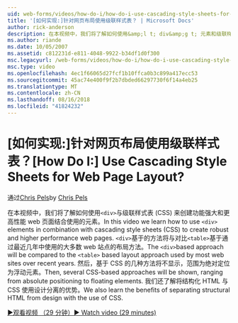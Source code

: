 ```yaml
---
uid: web-forms/videos/how-do-i/how-do-i-use-cascading-style-sheets-for-web-page-layout
title: '[如何实现:]针对网页布局使用级联样式表？ | Microsoft Docs'
author: rick-anderson
description: 在本视频中，我们将了解如何使用&amp;l t; div&amp;g t; 元素和级联样式表 (CSS) 来创建功能强大和更高性能 web p...
ms.author: riande
ms.date: 10/05/2007
ms.assetid: c812231d-e811-4048-9922-b34df1d0f300
msc.legacyurl: /web-forms/videos/how-do-i/how-do-i-use-cascading-style-sheets-for-web-page-layout
msc.type: video
ms.openlocfilehash: 4ec1f66065d27fcf1b10ffca0b3c899a417ecc53
ms.sourcegitcommit: 45ac74e400f9f2b7dbded66297730f6f14a4eb25
ms.translationtype: MT
ms.contentlocale: zh-CN
ms.lasthandoff: 08/16/2018
ms.locfileid: "41824232"
---
```

<a name="how-do-i-use-cascading-style-sheets-for-web-page-layout"></a><span data-ttu-id="e0e2b-104">[如何实现:]针对网页布局使用级联样式表？</span><span class="sxs-lookup"><span data-stu-id="e0e2b-104">[How Do I:] Use Cascading Style Sheets for Web Page Layout?</span></span>
====================
<span data-ttu-id="e0e2b-105">通过[Chris Pels](https://twitter.com/chrispels)</span><span class="sxs-lookup"><span data-stu-id="e0e2b-105">by [Chris Pels](https://twitter.com/chrispels)</span></span>

<span data-ttu-id="e0e2b-106">在本视频中，我们将了解如何使用`<div>`与级联样式表 (CSS) 来创建功能强大和更高性能 web 页面结合使用的元素。</span><span class="sxs-lookup"><span data-stu-id="e0e2b-106">In this video we learn how to use `<div>` elements in combination with cascading style sheets (CSS) to create robust and higher performance web pages.</span></span> <span data-ttu-id="e0e2b-107">`<div>`基于的方法将与对比`<table>`基于通过最近几年中使用的大多数 web 站点的布局方法。</span><span class="sxs-lookup"><span data-stu-id="e0e2b-107">The `<div>`based approach will be compared to the `<table>` based layout approach used by most web sites over recent years.</span></span> <span data-ttu-id="e0e2b-108">然后，基于 CSS 的几种方法将不显示，范围为绝对定位为浮动元素。</span><span class="sxs-lookup"><span data-stu-id="e0e2b-108">Then, several CSS-based approaches will be shown, ranging from absolute positioning to floating elements.</span></span> <span data-ttu-id="e0e2b-109">我们还了解将结构化 HTML 与 CSS 使用设计分离的优势。</span><span class="sxs-lookup"><span data-stu-id="e0e2b-109">We also learn the benefits of separating structural HTML from design with the use of CSS.</span></span>

[<span data-ttu-id="e0e2b-110">&#9654;观看视频 （29 分钟）</span><span class="sxs-lookup"><span data-stu-id="e0e2b-110">&#9654; Watch video (29 minutes)</span></span>](https://channel9.msdn.com/Blogs/ASP-NET-Site-Videos/how-do-i-use-cascading-style-sheets-for-web-page-layout)
